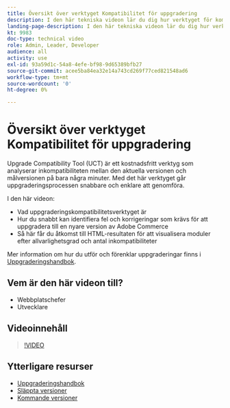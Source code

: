 ```yaml
---
title: Översikt över verktyget Kompatibilitet för uppgradering
description: I den här tekniska videon lär du dig hur verktyget för kompatibilitet med uppgradering kan göra nästa uppgradering enklare, billigare och snabbare.
landing-page-description: I den här tekniska videon lär du dig hur verktyget för kompatibilitet med uppgradering kan göra nästa uppgradering enklare, billigare och snabbare.
kt: 9983
doc-type: technical video
role: Admin, Leader, Developer
audience: all
activity: use
exl-id: 93a59d1c-54a8-4efe-bf98-9d65389bfb27
source-git-commit: acee5ba84ea32e14a743cd269f77ced821548ad6
workflow-type: tm+mt
source-wordcount: '0'
ht-degree: 0%

---
```


# Översikt över verktyget Kompatibilitet för uppgradering

Upgrade Compatibility Tool (UCT) är ett kostnadsfritt verktyg som analyserar inkompatibiliteten mellan den aktuella versionen och målversionen på bara några minuter. Med det här verktyget går uppgraderingsprocessen snabbare och enklare att genomföra.

I den här videon:

- Vad uppgraderingskompatibilitetsverktyget är
- Hur du snabbt kan identifiera fel och korrigeringar som krävs för att uppgradera till en nyare version av Adobe Commerce
- Så här får du åtkomst till HTML-resultaten för att visualisera moduler efter allvarlighetsgrad och antal inkompatibiliteter

Mer information om hur du utför och förenklar uppgraderingar finns i [Uppgraderingshandbok](https://experienceleague.adobe.com/docs/commerce-operations/upgrade-guide/overview.html).

## Vem är den här videon till?

- Webbplatschefer
- Utvecklare

## Videoinnehåll

>[!VIDEO](https://video.tv.adobe.com/v/341245?quality=12&learn=on)

## Ytterligare resurser

- [Uppgraderingshandbok](https://experienceleague.adobe.com/docs/commerce-operations/upgrade-guide/overview.html)
- [Släppta versioner](https://devdocs.magento.com/release/released-versions.html)
- [Kommande versioner](https://devdocs.magento.com/release/)
